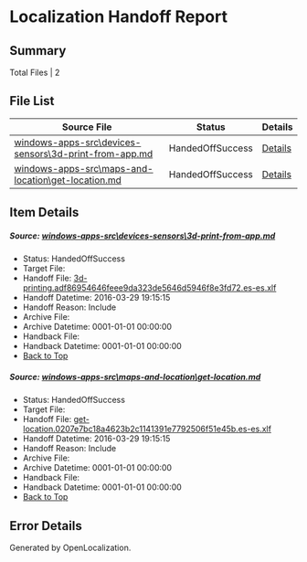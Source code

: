 # <a name='report-top'></a> Localization Handoff Report

## Summary
 Total Files | 2

## File List
 Source File | Status | Details 
 ----------- | ------ | ------- 
 [windows-apps-src\devices-sensors\3d-print-from-app.md](https://github.com/Microsoft/windows-apps/blob/e860cf24e4756139f4bc6ef52b4a4a4ba6155048/windows-apps-src/devices-sensors/3d-print-from-app.md) | HandedOffSuccess | [Details](#cff85c5a2446c6c16faba670ad43135a8be6afc71926)
 [windows-apps-src\maps-and-location\get-location.md](https://github.com/Microsoft/windows-apps/blob/e860cf24e4756139f4bc6ef52b4a4a4ba6155048/windows-apps-src/maps-and-location/get-location.md) | HandedOffSuccess | [Details](#787989c37f45df3fe5f452e8bcf81feaa8dacaea3103)

## Item Details
##### <a name='cff85c5a2446c6c16faba670ad43135a8be6afc71926'></a> Source: [windows-apps-src\devices-sensors\3d-print-from-app.md](https://github.com/Microsoft/windows-apps/blob/e860cf24e4756139f4bc6ef52b4a4a4ba6155048/windows-apps-src/devices-sensors/3d-print-from-app.md)
* Status: HandedOffSuccess
* Target File: 
* Handoff File: [3d-printing.adf86954646feee9da323de5646d5946f8e3fd72.es-es.xlf](https://github.com/Microsoft/WDG.handoff/blob/3953ee48ba8ac767867a8775a7e198c11e3ab25c/ol-handoff/Microsoft/windows-apps.es-es/master/3d-printing.adf86954646feee9da323de5646d5946f8e3fd72.es-es.xlf)
* Handoff Datetime: 2016-03-29 19:15:15
* Handoff Reason: Include
* Archive File: 
* Archive Datetime: 0001-01-01 00:00:00
* Handback File: 
* Handback Datetime: 0001-01-01 00:00:00
* [Back to Top](#report-top)

##### <a name='787989c37f45df3fe5f452e8bcf81feaa8dacaea3103'></a> Source: [windows-apps-src\maps-and-location\get-location.md](https://github.com/Microsoft/windows-apps/blob/e860cf24e4756139f4bc6ef52b4a4a4ba6155048/windows-apps-src/maps-and-location/get-location.md)
* Status: HandedOffSuccess
* Target File: 
* Handoff File: [get-location.0207e7bc18a4623b2c1141391e7792506f51e45b.es-es.xlf](https://github.com/Microsoft/WDG.handoff/blob/3953ee48ba8ac767867a8775a7e198c11e3ab25c/ol-handoff/Microsoft/windows-apps.es-es/master/get-location.0207e7bc18a4623b2c1141391e7792506f51e45b.es-es.xlf)
* Handoff Datetime: 2016-03-29 19:15:15
* Handoff Reason: Include
* Archive File: 
* Archive Datetime: 0001-01-01 00:00:00
* Handback File: 
* Handback Datetime: 0001-01-01 00:00:00
* [Back to Top](#report-top)


## Error Details

Generated by OpenLocalization.
